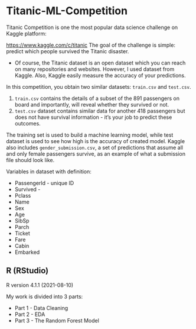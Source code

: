 # Titanic-ML-Competition
Titanic Competition is one the most popular data science challenge on Kaggle platform:

https://www.kaggle.com/c/titanic
The goal of the challenge is simple: predict which people survived the Titanic disaster.

* Of course, the Titanic dataset is an open dataset which you can reach on many repositories and websites. However, I used dataset from Kaggle. Also, Kaggle easily measure the accuracy of your predictions. 

In this competition, you obtain two similar datasets: `train.csv` and `test.csv`.

1. `train.csv` contains the details of a subset of the 891 passengers on board and importantly, will reveal whether they survived or not.
2. `test.csv` dataset contains similar data for another 418 passengers but does not have survival information - it’s your job to predict these outcomes.

The training set is used to build a machine learning model, while test dataset is used to see how high is the accuracy of created model.
Kaggle also includes `gender_submission.csv`, a set of predictions that assume all and only female passengers survive, as an example of what a submission file should look like.


Variables in dataset with definition:
* PassengerId - unique ID
* Survived - 
* Pclass 
* Name
* Sex
* Age
* SibSp
* Parch
* Ticket      
* Fare
* Cabin
* Embarked   

## R (RStudio)

R version 4.1.1 (2021-08-10)

My work is divided into 3 parts:
* Part 1 - Data Cleaning
* Part 2 - EDA
* Part 3 - The Random Forest Model
